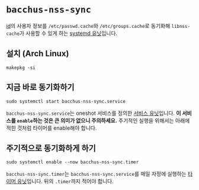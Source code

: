 # `bacchus-nss-sync`
[id]의 사용자 정보를 `/etc/passwd.cache`와 `/etc/groups.cache`로 동기화해 `libnss-cache`가
사용할 수 있게 하는 [systemd 유닛][systemd.unit]입니다.

## 설치 (Arch Linux)
```
makepkg -si
```

## 지금 바로 동기화하기
```
sudo systemctl start bacchus-nss-sync.service
```

`bacchus-nss-sync.service`는 oneshot 서비스를 정의한 [서비스 유닛][systemd.service]입니다.
**이 서비스를 `enable`하는 것은 큰 의미가 없으니 주의하세요.** 주기적인 실행을 위해서는
아래에 적힌 것처럼 타이머를 enable해야 합니다.

## 주기적으로 동기화하게 하기
```
sudo systemctl enable --now bacchus-nss-sync.timer
```
`bacchus-nss-sync.timer`는 `bacchus-nss-sync.service`를 매일 자정에 실행하는
[타이머 유닛][systemd.timer]입니다. 뒤의 `.timer`까지 적어야 합니다.

[id]: https://id.snucse.org/
[systemd.unit]: https://man.archlinux.org/man/systemd.unit.5
[systemd.service]: https://man.archlinux.org/man/systemd.service.5
[systemd.timer]: https://man.archlinux.org/man/systemd.timer.5
